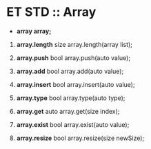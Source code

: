 # ET STD :: Array


- **array array;**

1. **array.length**
size array.length(array list);

2. **array.push**
bool array.push(auto value);

3. **array.add**
bool array.add(auto value);

4. **array.insert**
bool array.insert(auto value);

3. **array.type**
bool array.type(auto type);

4. **array.get**
auto array.get(size index);

5. **array.exist**
bool array.exist(auto value);

6. **array.resize**
bool array.resize(size newSize);

